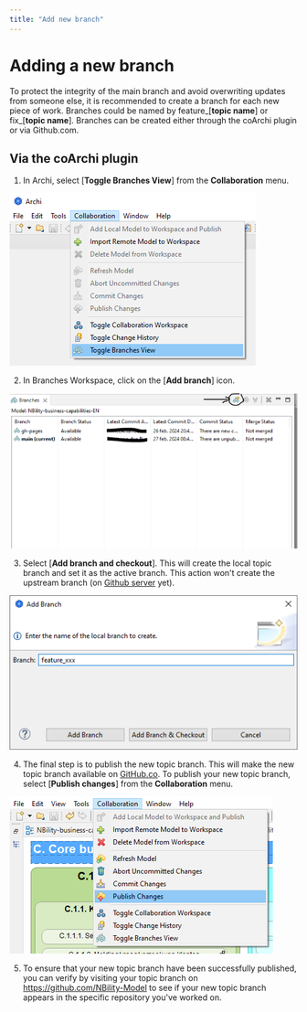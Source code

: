 ```yaml
---
title: "Add new branch"
---
```


# Adding a new branch

To protect the integrity of the main branch and avoid overwriting updates from someone else, it is recommended to create a branch for each new piece of work.  Branches could be named by feature_[**topic name**] or fix_[**topic name**].  Branches can be created either through the coArchi plugin or via Github.com.

## Via the coArchi plugin

1. In Archi, select [**Toggle Branches View**] from the **Collaboration** menu.

![coArchi-branches](/images/Branches%20view.PNG)

2. In Branches Workspace, click on the [**Add branch**] icon.

![coArchi-add-branche](/images/Add%20branch.PNG)

3. Select [**Add branch and checkout**]. This will create the local topic branch and set it as the active branch. This action won't create the upstream branch (on [Github server](https://github.com/NBility-Model) yet).

![coArchi-add-branch](/images/Add_branch_part%202.PNG)

4. The final step is to publish the new topic branch. This will make the new topic branch available on [GitHub.co](https://github.com/NBility-Model). To publish your new topic branch, select [**Publish changes**] from the **Collaboration** menu.

![coArchi-publish-changes](/images/Publish%20changes.PNG)

5. To ensure that your new topic branch have been successfully published, you can verify by visiting your topic branch on <https://github.com/NBility-Model> to see if your new topic branch appears in the specific repository you've worked on.

